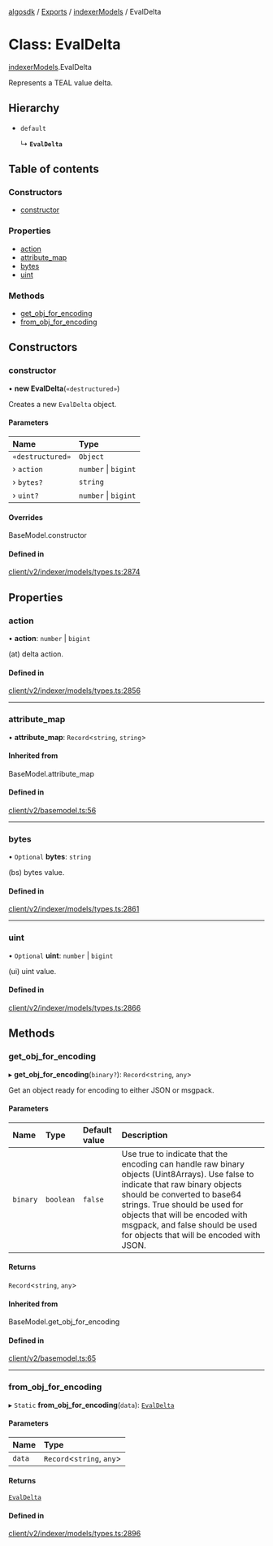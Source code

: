 [algosdk](../README.md) / [Exports](../modules.md) / [indexerModels](../modules/indexerModels.md) / EvalDelta

# Class: EvalDelta

[indexerModels](../modules/indexerModels.md).EvalDelta

Represents a TEAL value delta.

## Hierarchy

- `default`

  ↳ **`EvalDelta`**

## Table of contents

### Constructors

- [constructor](indexerModels.EvalDelta.md#constructor)

### Properties

- [action](indexerModels.EvalDelta.md#action)
- [attribute\_map](indexerModels.EvalDelta.md#attribute_map)
- [bytes](indexerModels.EvalDelta.md#bytes)
- [uint](indexerModels.EvalDelta.md#uint)

### Methods

- [get\_obj\_for\_encoding](indexerModels.EvalDelta.md#get_obj_for_encoding)
- [from\_obj\_for\_encoding](indexerModels.EvalDelta.md#from_obj_for_encoding)

## Constructors

### constructor

• **new EvalDelta**(`«destructured»`)

Creates a new `EvalDelta` object.

#### Parameters

| Name | Type |
| :------ | :------ |
| `«destructured»` | `Object` |
| › `action` | `number` \| `bigint` |
| › `bytes?` | `string` |
| › `uint?` | `number` \| `bigint` |

#### Overrides

BaseModel.constructor

#### Defined in

[client/v2/indexer/models/types.ts:2874](https://github.com/algorand/js-algorand-sdk/blob/13a5d73/src/client/v2/indexer/models/types.ts#L2874)

## Properties

### action

• **action**: `number` \| `bigint`

(at) delta action.

#### Defined in

[client/v2/indexer/models/types.ts:2856](https://github.com/algorand/js-algorand-sdk/blob/13a5d73/src/client/v2/indexer/models/types.ts#L2856)

___

### attribute\_map

• **attribute\_map**: `Record`<`string`, `string`\>

#### Inherited from

BaseModel.attribute\_map

#### Defined in

[client/v2/basemodel.ts:56](https://github.com/algorand/js-algorand-sdk/blob/13a5d73/src/client/v2/basemodel.ts#L56)

___

### bytes

• `Optional` **bytes**: `string`

(bs) bytes value.

#### Defined in

[client/v2/indexer/models/types.ts:2861](https://github.com/algorand/js-algorand-sdk/blob/13a5d73/src/client/v2/indexer/models/types.ts#L2861)

___

### uint

• `Optional` **uint**: `number` \| `bigint`

(ui) uint value.

#### Defined in

[client/v2/indexer/models/types.ts:2866](https://github.com/algorand/js-algorand-sdk/blob/13a5d73/src/client/v2/indexer/models/types.ts#L2866)

## Methods

### get\_obj\_for\_encoding

▸ **get_obj_for_encoding**(`binary?`): `Record`<`string`, `any`\>

Get an object ready for encoding to either JSON or msgpack.

#### Parameters

| Name | Type | Default value | Description |
| :------ | :------ | :------ | :------ |
| `binary` | `boolean` | `false` | Use true to indicate that the encoding can handle raw binary objects (Uint8Arrays). Use false to indicate that raw binary objects should be converted to base64 strings. True should be used for objects that will be encoded with msgpack, and false should be used for objects that will be encoded with JSON. |

#### Returns

`Record`<`string`, `any`\>

#### Inherited from

BaseModel.get\_obj\_for\_encoding

#### Defined in

[client/v2/basemodel.ts:65](https://github.com/algorand/js-algorand-sdk/blob/13a5d73/src/client/v2/basemodel.ts#L65)

___

### from\_obj\_for\_encoding

▸ `Static` **from_obj_for_encoding**(`data`): [`EvalDelta`](indexerModels.EvalDelta.md)

#### Parameters

| Name | Type |
| :------ | :------ |
| `data` | `Record`<`string`, `any`\> |

#### Returns

[`EvalDelta`](indexerModels.EvalDelta.md)

#### Defined in

[client/v2/indexer/models/types.ts:2896](https://github.com/algorand/js-algorand-sdk/blob/13a5d73/src/client/v2/indexer/models/types.ts#L2896)
